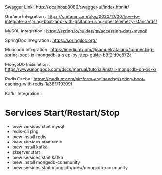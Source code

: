 Swagger Link : http://localhost:8080/swagger-ui/index.html#/

Grafana Integration : https://grafana.com/blog/2023/10/30/how-to-integrate-a-spring-boot-app-with-grafana-using-opentelemetry-standards/

MySQL Integration : https://spring.io/guides/gs/accessing-data-mysql/

SpringDoc Integration : https://springdoc.org/

Mongodb Integration : https://medium.com/@samuelcatalano/connecting-spring-boot-to-mongodb-a-step-by-step-guide-b9f2fd9e872d

MongoDb Installation : https://www.mongodb.com/docs/manual/tutorial/install-mongodb-on-os-x/

Redis Cache : https://medium.com/simform-engineering/spring-boot-caching-with-redis-1a36f719309f

Kafka Integration : 

# Services Start/Restart/Stop
 - brew services start mysql
 - redis-cli ping
 - brew install redis
 - brew services start redis
 - brew install kafka
 - zkserver start
 - brew services start kafka
 - brew install mongodb-community
 - brew services start mongodb/brew/mongodb-community